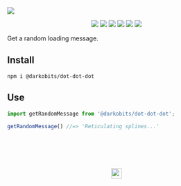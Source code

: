 <a href="#top" id="top">
  <img src="https://user-images.githubusercontent.com/441546/56710875-00e00e00-66dd-11e9-8d71-8cbfb70b5a01.png" style="max-width: 100%;">
</a>
<p align="center">
  <a href="https://www.npmjs.com/package/@darkobits/dot-dot-dot"><img src="https://img.shields.io/npm/v/@darkobits/dot-dot-dot.svg?style=flat-square"></a>
  <a href="https://travis-ci.org/darkobits/dot-dot-dot"><img src="https://img.shields.io/travis/darkobits/dot-dot-dot.svg?style=flat-square"></a>
  <a href="https://www.codacy.com/app/darkobits/dot-dot-dot"><img src="https://img.shields.io/codacy/coverage/2d2325ceb82b4ea0bdda20478924d53b.svg?style=flat-square"></a>
  <a href="https://david-dm.org/darkobits/dot-dot-dot"><img src="https://img.shields.io/david/darkobits/dot-dot-dot.svg?style=flat-square"></a>
  <a href="https://github.com/conventional-changelog/standard-version"><img src="https://img.shields.io/badge/conventional%20commits-1.0.0-027dc6.svg?style=flat-square"></a>
  <a href="https://github.com/sindresorhus/xo"><img src="https://img.shields.io/badge/code_style-XO-e271a5.svg?style=flat-square"></a>
</p>

Get a random loading message.

## Install

```
npm i @darkobits/dot-dot-dot
```

## Use

```ts
import getRandomMessage from '@darkobits/dot-dot-dot';

getRandomMessage() //=> 'Reticulating splines...'
```

## &nbsp;
<p align="center">
  <br>
  <img width="24" height="24" src="https://cloud.githubusercontent.com/assets/441546/25318539/db2f4cf2-2845-11e7-8e10-ef97d91cd538.png">
</p>
